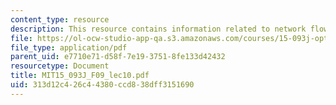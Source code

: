 ```yaml
---
content_type: resource
description: This resource contains information related to network flows I.
file: https://ol-ocw-studio-app-qa.s3.amazonaws.com/courses/15-093j-optimization-methods-fall-2009/313d12c426c44380ccd838dff3151690_MIT15_093J_F09_lec10.pdf
file_type: application/pdf
parent_uid: e7710e71-d58f-7e19-3751-8fe133d42432
resourcetype: Document
title: MIT15_093J_F09_lec10.pdf
uid: 313d12c4-26c4-4380-ccd8-38dff3151690
---
```

